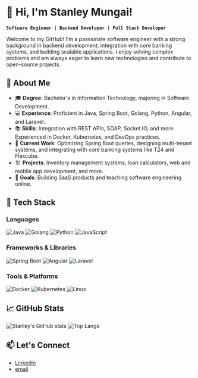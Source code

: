 # 👋 Hi, I'm Stanley Mungai!

**`Software Engineer | Backend Developer | Full Stack Developer`**

Welcome to my GitHub! I'm a passionate software engineer with a strong background in backend development, integration with core banking systems, and building scalable applications. I enjoy solving complex problems and am always eager to learn new technologies and contribute to open-source projects.

## 🚀 About Me

- 🎓 **Degree**: Bachelor's in Information Technology, majoring in Software Development.
- 💻 **Experience**: Proficient in Java, Spring Boot, Golang, Python, Angular, and Laravel.
- 📚 **Skills**: Integration with REST APIs, SOAP, Socket.IO, and more. Experienced in Docker, Kubernetes, and DevOps practices.
- 💼 **Current Work**: Optimizing Spring Boot queries, designing multi-tenant systems, and integrating with core banking systems like T24 and Flexcube.
- 🏗️ **Projects**: Inventory management systems, loan calculators, web and mobile app development, and more.
- 🎯 **Goals**: Building SaaS products and teaching software engineering online.

## 🔧 Tech Stack

### Languages
![Java](https://img.shields.io/badge/Java-ED8B00?style=for-the-badge&logo=java&logoColor=white)
![Golang](https://img.shields.io/badge/Go-00ADD8?style=for-the-badge&logo=go&logoColor=white)
![Python](https://img.shields.io/badge/Python-3776AB?style=for-the-badge&logo=python&logoColor=white)
![JavaScript](https://img.shields.io/badge/JavaScript-F7DF1E?style=for-the-badge&logo=javascript&logoColor=black)

### Frameworks & Libraries
![Spring Boot](https://img.shields.io/badge/Spring_Boot-6DB33F?style=for-the-badge&logo=spring-boot&logoColor=white)
![Angular](https://img.shields.io/badge/Angular-DD0031?style=for-the-badge&logo=angular&logoColor=white)
![Laravel](https://img.shields.io/badge/Laravel-FF2D20?style=for-the-badge&logo=laravel&logoColor=white)

### Tools & Platforms
![Docker](https://img.shields.io/badge/Docker-2496ED?style=for-the-badge&logo=docker&logoColor=white)
![Kubernetes](https://img.shields.io/badge/Kubernetes-326CE5?style=for-the-badge&logo=kubernetes&logoColor=white)
![Linux](https://img.shields.io/badge/Linux-FCC624?style=for-the-badge&logo=linux&logoColor=black)

## 📈 GitHub Stats

![Stanley's GitHub stats](https://github-readme-stats.vercel.app/api?username=stanley0001&show_icons=true&theme=radical)
![Top Langs](https://github-readme-stats.vercel.app/api/top-langs/?username=stanley0001&layout=compact&theme=radical)

## 📫 Let's Connect

- [LinkedIn](https://www.linkedin.com/in/stanley-mungai/)
- [email](mailto:mungaistanley001@gmail.com)
